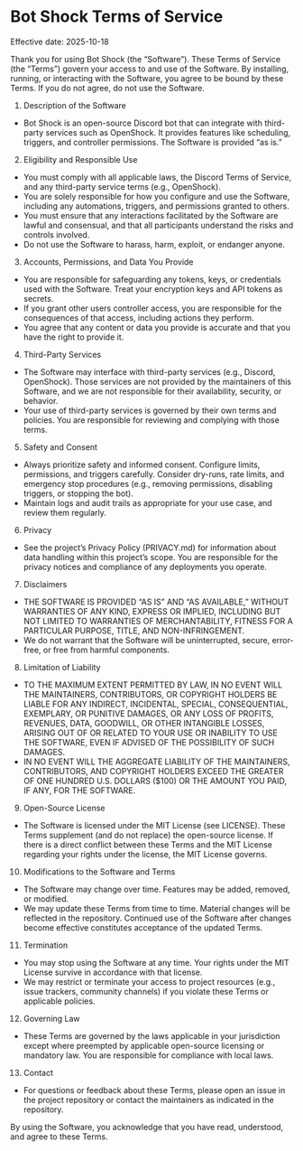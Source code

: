 # Bot Shock Terms of Service

Effective date: 2025-10-18

Thank you for using Bot Shock (the “Software”). These Terms of Service (the “Terms”) govern your access to and use of the Software. By installing, running, or interacting with the Software, you agree to be bound by these Terms. If you do not agree, do not use the Software.

1. Description of the Software
- Bot Shock is an open-source Discord bot that can integrate with third-party services such as OpenShock. It provides features like scheduling, triggers, and controller permissions. The Software is provided “as is.”

2. Eligibility and Responsible Use
- You must comply with all applicable laws, the Discord Terms of Service, and any third-party service terms (e.g., OpenShock).
- You are solely responsible for how you configure and use the Software, including any automations, triggers, and permissions granted to others.
- You must ensure that any interactions facilitated by the Software are lawful and consensual, and that all participants understand the risks and controls involved.
- Do not use the Software to harass, harm, exploit, or endanger anyone.

3. Accounts, Permissions, and Data You Provide
- You are responsible for safeguarding any tokens, keys, or credentials used with the Software. Treat your encryption keys and API tokens as secrets.
- If you grant other users controller access, you are responsible for the consequences of that access, including actions they perform.
- You agree that any content or data you provide is accurate and that you have the right to provide it.

4. Third-Party Services
- The Software may interface with third-party services (e.g., Discord, OpenShock). Those services are not provided by the maintainers of this Software, and we are not responsible for their availability, security, or behavior.
- Your use of third-party services is governed by their own terms and policies. You are responsible for reviewing and complying with those terms.

5. Safety and Consent
- Always prioritize safety and informed consent. Configure limits, permissions, and triggers carefully. Consider dry-runs, rate limits, and emergency stop procedures (e.g., removing permissions, disabling triggers, or stopping the bot).
- Maintain logs and audit trails as appropriate for your use case, and review them regularly.

6. Privacy
- See the project’s Privacy Policy (PRIVACY.md) for information about data handling within this project’s scope. You are responsible for the privacy notices and compliance of any deployments you operate.

7. Disclaimers
- THE SOFTWARE IS PROVIDED “AS IS” AND “AS AVAILABLE,” WITHOUT WARRANTIES OF ANY KIND, EXPRESS OR IMPLIED, INCLUDING BUT NOT LIMITED TO WARRANTIES OF MERCHANTABILITY, FITNESS FOR A PARTICULAR PURPOSE, TITLE, AND NON-INFRINGEMENT.
- We do not warrant that the Software will be uninterrupted, secure, error-free, or free from harmful components.

8. Limitation of Liability
- TO THE MAXIMUM EXTENT PERMITTED BY LAW, IN NO EVENT WILL THE MAINTAINERS, CONTRIBUTORS, OR COPYRIGHT HOLDERS BE LIABLE FOR ANY INDIRECT, INCIDENTAL, SPECIAL, CONSEQUENTIAL, EXEMPLARY, OR PUNITIVE DAMAGES, OR ANY LOSS OF PROFITS, REVENUES, DATA, GOODWILL, OR OTHER INTANGIBLE LOSSES, ARISING OUT OF OR RELATED TO YOUR USE OR INABILITY TO USE THE SOFTWARE, EVEN IF ADVISED OF THE POSSIBILITY OF SUCH DAMAGES.
- IN NO EVENT WILL THE AGGREGATE LIABILITY OF THE MAINTAINERS, CONTRIBUTORS, AND COPYRIGHT HOLDERS EXCEED THE GREATER OF ONE HUNDRED U.S. DOLLARS ($100) OR THE AMOUNT YOU PAID, IF ANY, FOR THE SOFTWARE.

9. Open-Source License
- The Software is licensed under the MIT License (see LICENSE). These Terms supplement (and do not replace) the open-source license. If there is a direct conflict between these Terms and the MIT License regarding your rights under the license, the MIT License governs.

10. Modifications to the Software and Terms
- The Software may change over time. Features may be added, removed, or modified.
- We may update these Terms from time to time. Material changes will be reflected in the repository. Continued use of the Software after changes become effective constitutes acceptance of the updated Terms.

11. Termination
- You may stop using the Software at any time. Your rights under the MIT License survive in accordance with that license.
- We may restrict or terminate your access to project resources (e.g., issue trackers, community channels) if you violate these Terms or applicable policies.

12. Governing Law
- These Terms are governed by the laws applicable in your jurisdiction except where preempted by applicable open-source licensing or mandatory law. You are responsible for compliance with local laws.

13. Contact
- For questions or feedback about these Terms, please open an issue in the project repository or contact the maintainers as indicated in the repository.

By using the Software, you acknowledge that you have read, understood, and agree to these Terms.

